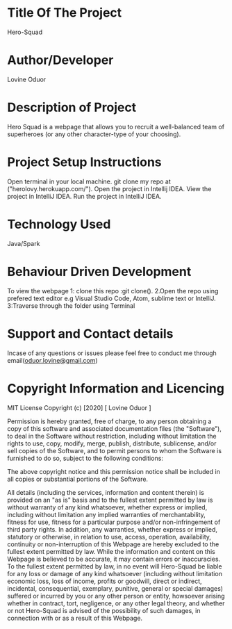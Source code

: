 # Title Of The Project
Hero-Squad
# Author/Developer
Lovine Oduor

# Description of Project
Hero Squad is a webpage that allows you to recruit a well-balanced team of superheroes (or any other character-type of your choosing).
# Project Setup Instructions
Open terminal in your local machine.
git clone my repo at ("herolovy.herokuapp.com/").
Open the project in Intellij IDEA.
View the project in IntelliJ IDEA.
Run the project in IntelliJ IDEA.
# Technology Used
Java/Spark
# Behaviour Driven Development
To view the webpage 1: clone this repo :git clone(). 2.Open the repo using prefered text editor e.g Visual Studio Code, Atom, sublime text or IntelliJ. 3:Traverse through the folder using Terminal

# Support and Contact details
Incase of any questions or issues please feel free to conduct me through email(oduor.lovine@gmail.com)

# Copyright Information and Licencing
MIT License Copyright (c) [2020] [ Lovine Oduor ]

Permission is hereby granted, free of charge, to any person obtaining a copy of this software and associated documentation files (the "Software"), to deal in the Software without restriction, including without limitation the rights to use, copy, modify, merge, publish, distribute, sublicense, and/or sell copies of the Software, and to permit persons to whom the Software is furnished to do so, subject to the following conditions:

The above copyright notice and this permission notice shall be included in all copies or substantial portions of the Software.

All details (including the services, information and content therein) is provided on an "as is" basis and to the fullest extent permitted by law is without warranty of any kind whatsoever, whether express or implied, including without limitation any implied warranties of merchantability, fitness for use, fitness for a particular purpose and/or non-infringement of third party rights. In addition, any warranties, whether express or implied, statutory or otherwise, in relation to use, access, operation, availability, continuity or non-interruption of this Webpage  are hereby excluded to the fullest extent permitted by law. While the information and content on this Webpage is believed to be accurate, it may contain errors or inaccuracies. To the fullest extent permitted by law, in no event will Hero-Squad be liable for any loss or damage of any kind whatsoever (including without limitation economic loss, loss of income, profits or goodwill, direct or indirect, incidental, consequential, exemplary, punitive, general or special damages) suffered or incurred by you or any other person or entity, howsoever arising whether in contract, tort, negligence, or any other legal theory, and whether or not Hero-Squad is advised of the possibility of such damages, in connection with or as a result of this Webpage.